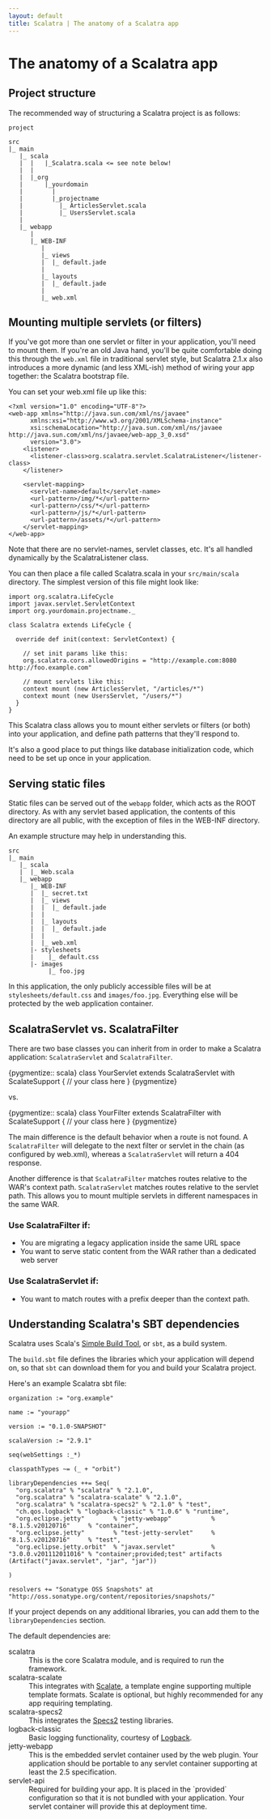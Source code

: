 ```yaml
---
layout: default
title: Scalatra | The anatomy of a Scalatra app
---
```


<div class="page-header">
  <h1>The anatomy of a Scalatra app</h1>
</div>

## Project structure

The recommended way of structuring a Scalatra project is as follows:

    project

    src
    |_ main
       |_ scala
       |  |   |_Scalatra.scala <= see note below!
       |  |
       |  |_org
       |      |_yourdomain
       |        |
       |        |_projectname
       |          |_ ArticlesServlet.scala
       |          |_ UsersServlet.scala
       |
       |_ webapp
          |
          |_ WEB-INF
             |
             |_ views
             |  |_ default.jade
             |
             |_ layouts
             |  |_ default.jade
             |
             |_ web.xml

## Mounting multiple servlets (or filters)

If you've got more than one servlet or filter in your application, you'll
need to mount them. If you're an old Java hand, you'll be quite comfortable
doing this through the `web.xml` file in traditional servlet style, but
Scalatra 2.1.x also introduces a more dynamic (and less XML-ish) method
of wiring your app together: the Scalatra bootstrap file.

You can set your web.xml file up like this:

    <?xml version="1.0" encoding="UTF-8"?>
    <web-app xmlns="http://java.sun.com/xml/ns/javaee"
          xmlns:xsi="http://www.w3.org/2001/XMLSchema-instance"
          xsi:schemaLocation="http://java.sun.com/xml/ns/javaee http://java.sun.com/xml/ns/javaee/web-app_3_0.xsd"
          version="3.0">
        <listener>
          <listener-class>org.scalatra.servlet.ScalatraListener</listener-class>
        </listener>

        <servlet-mapping>
          <servlet-name>default</servlet-name>
          <url-pattern>/img/*</url-pattern>
          <url-pattern>/css/*</url-pattern>
          <url-pattern>/js/*</url-pattern>
          <url-pattern>/assets/*</url-pattern>
        </servlet-mapping>
    </web-app>

Note that there are no servlet-names, servlet classes, etc. It's all handled
dynamically by the ScalatraListener class.

You can then place a file called Scalatra.scala in your `src/main/scala`
directory. The simplest version of this file might look like:


    import org.scalatra.LifeCycle
    import javax.servlet.ServletContext
    import org.yourdomain.projectname._

    class Scalatra extends LifeCycle {

      override def init(context: ServletContext) {

        // set init params like this:
        org.scalatra.cors.allowedOrigins = "http://example.com:8080 http://foo.example.com"

        // mount servlets like this:
        context mount (new ArticlesServlet, "/articles/*")
        context mount (new UsersServlet, "/users/*")
      }
    }


This Scalatra class allows you to mount either servlets or filters (or both)
into your application, and define path patterns that they'll respond to.

It's also a good place to put things like database initialization code, which
need to be set up once in your application.

## Serving static files

Static files can be served out of the `webapp` folder, which acts as the ROOT
directory. As with any servlet based application, the contents of this directory
are all public, with the exception of files in the WEB-INF directory.

An example structure may help in understanding this.

    src
    |_ main
       |_ scala
       |  |_ Web.scala
       |_ webapp
          |_ WEB-INF
          |  |_ secret.txt
          |  |_ views
          |  |  |_ default.jade
          |  |
          |  |_ layouts
          |  |  |_ default.jade
          |  |
          |  |_ web.xml
          |- stylesheets
          |    |_ default.css
          |- images
               |_ foo.jpg


In this application, the only publicly accessible files will be at
`stylesheets/default.css` and `images/foo.jpg`. Everything else will be
protected by the web application container.


## ScalatraServlet vs. ScalatraFilter

There are two base classes you can inherit from in order to make a
Scalatra application: `ScalatraServlet` and `ScalatraFilter`.

{pygmentize:: scala}
class YourServlet extends ScalatraServlet with ScalateSupport {
  // your class here
}
{pygmentize}

vs.

{pygmentize:: scala}
class YourFilter extends ScalatraFilter with ScalateSupport {
  // your class here
}
{pygmentize}

The main difference is the default behavior when a route is not found.
A `ScalatraFilter` will delegate to the next filter or servlet in the chain (as
configured by web.xml), whereas a `ScalatraServlet` will return a 404
response.

Another difference is that `ScalatraFilter` matches routes relative to
the WAR's context path. `ScalatraServlet` matches routes relative to the
servlet path. This allows you to mount multiple servlets in different namespaces
in the same WAR.

### Use ScalatraFilter if:

* You are migrating a legacy application inside the same URL space
* You want to serve static content from the WAR rather than a
  dedicated web server

### Use ScalatraServlet if:

* You want to match routes with a prefix deeper than the context path.


## Understanding Scalatra's SBT dependencies

Scalatra uses Scala's [Simple Build Tool][sbt-site], or `sbt`, as a build system.

[sbt-site]: http://www.scala-sbt.org/

The `build.sbt` file defines the libraries which your application will depend on,
so that `sbt` can download them for you and build your Scalatra project.

Here's an example Scalatra sbt file:


    organization := "org.example"

    name := "yourapp"

    version := "0.1.0-SNAPSHOT"

    scalaVersion := "2.9.1"

    seq(webSettings :_*)

    classpathTypes ~= (_ + "orbit")

    libraryDependencies ++= Seq(
      "org.scalatra" % "scalatra" % "2.1.0",
      "org.scalatra" % "scalatra-scalate" % "2.1.0",
      "org.scalatra" % "scalatra-specs2" % "2.1.0" % "test",
      "ch.qos.logback" % "logback-classic" % "1.0.6" % "runtime",
      "org.eclipse.jetty"        % "jetty-webapp"           % "8.1.5.v20120716"     % "container",
      "org.eclipse.jetty"        % "test-jetty-servlet"     % "8.1.5.v20120716"     % "test",
      "org.eclipse.jetty.orbit"  % "javax.servlet"          % "3.0.0.v201112011016" % "container;provided;test" artifacts (Artifact("javax.servlet", "jar", "jar"))

    )

    resolvers += "Sonatype OSS Snapshots" at "http://oss.sonatype.org/content/repositories/snapshots/"


If your project depends on any additional libraries, you can add them to the
`libraryDependencies` section.

The default dependencies are:

<dl class="dl-horizontal">
  <dt>scalatra</dt>
  <dd>This is the core Scalatra module, and is required to run the framework.</dd>
  <dt>scalatra-scalate</dt>
  <dd>This integrates with <a href="http://scalate.fusesource.org">Scalate</a>,
  a template engine supporting multiple template formats. Scalate is optional, but
  highly recommended for any app requiring templating.</dd>
  <dt>scalatra-specs2</dt>
  <dd>This integrates the <a href="https://github.com/etorreborre/specs2">Specs2</a>
      testing libraries.</dd>
  <dt>logback-classic</dt>
  <dd>Basic logging functionality, courtesy of <a href="http://logback.qos.ch/">Logback</a>.</dd>
  <dt>jetty-webapp</dt>
  <dd>This is the embedded servlet container used by the web plugin. Your application should be portable to any servlet container supporting at least the 2.5 specification.</dd>
  <dt>servlet-api</dt>
  <dd>Required for building your app.  It is placed in the `provided`
  configuration so that it is not bundled with your application.  Your servlet
  container will provide this at deployment time.</dd>
</dl>

